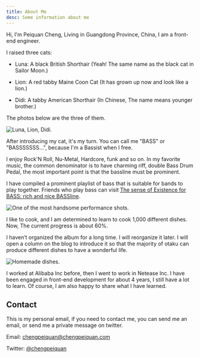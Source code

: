 ```yaml
---
title: About Me
desc: Some information about me
---
```


Hi, I'm Peiquan Cheng, Living in Guangdong Province, China, I am a front-end engineer.

I raised three cats:

- Luna: A black British Shorthair (Yeah! The same name as the black cat in Sailor Moon.)

- Lion: A red tabby Maine Coon Cat (It has grown up now and look like a lion.)

- Didi: A tabby American Shorthair (In Chinese, The name means younger brother.)

The photos below are the three of them.

![Luna, Lion, Didi.](https://cdn.jsdelivr.net/gh/chengpeiquan/assets-storage/img/2021/02/20210218211229.jpg)

After introducing my cat, it's my turn. You can call me "BASS" or "BASSSSSSS…", because I'm a Bassist when I free.

I enjoy Rock'N Roll, Nu-Metal, Hardcore, funk and so on. In my favorite music, the common denominator is to have charming riff, double Bass Drum Pedal, the most important point is that the bassline must be prominent.

I have compiled a prominent playlist of bass that is suitable for bands to play together. Friends who play bass can visit [The sense of Existence for BASS:  rich and nice BASSline](https://music.163.com/#/playlist?id=443717710).

![One of the most handsome performance shots.](https://cdn.jsdelivr.net/gh/chengpeiquan/assets-storage/img/2021/02/20210218205909.jpg)

I like to cook, and I am determined to learn to cook 1,000 different dishes. Now, The current progress is about 60%.

I haven’t organized the album for a long time. I will reorganize it later. I will open a column on the blog to introduce it so that the majority of otaku can produce different dishes to have a wonderful life.

![Homemade dishes.](https://cdn.jsdelivr.net/gh/chengpeiquan/assets-storage/img/2021/02/20210218210634.jpg)

I worked at Alibaba Inc before, then I went to work in Netease Inc. I have been engaged in front-end development for about 4 years, I still have a lot to learn. Of course, I am also happy to share what I have learned.

## Contact

This is my personal email, if you need to contact me, you can send me an email, or send me a private message on twitter.

Email: chengpeiquan@chengpeiquan.com

Twitter: [@chengpeiquan](https://twitter.com/chengpeiquan)